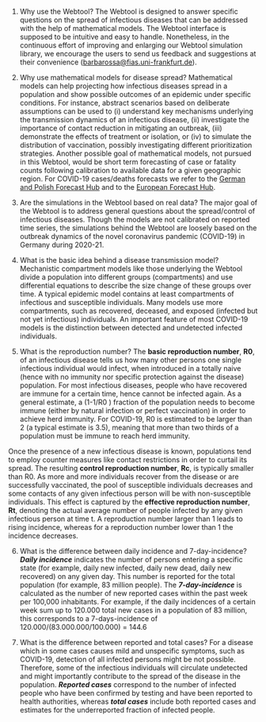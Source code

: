 1. Why use the Webtool?
The Webtool is designed to answer specific questions on the spread of infectious diseases that can be addressed with the help of mathematical models. 
The Webtool interface is supposed to be intuitive and easy to handle. Nonetheless, in the continuous effort of improving and enlarging our Webtool simulation library, we encourage the users to send us feedback and suggestions at their convenience (barbarossa@fias.uni-frankfurt.de).


2. Why use mathematical models for disease spread?
Mathematical models can help projecting how infectious diseases spread in a population and show possible outcomes of an epidemic under specific conditions. For instance, abstract scenarios based on deliberate assumptions can be used to (i) understand key mechanisms underlying the transmission dynamics of an infectious disease, (ii) investigate the importance of contact reduction in mitigating an outbreak, (iii) demonstrate the effects of treatment or isolation, or (iv) to simulate the distribution of vaccination, possibly investigating different prioritization strategies. Another possible goal of mathematical models, not pursued in this Webtool, would be short term forecasting of case or fatality counts following calibration to available data for a given geographic region. For COVID-19 cases/deaths forecasts we refer to the [German and Polish Forecast Hub](https://kitmetricslab.github.io/forecasthub/forecast) and to the [European Forecast Hub](https://covid19forecasthub.eu/index.html).


3. Are the simulations in the Webtool based on real data?
The major goal of the Webtool is to address general questions about the spread/control of infectious diseases. Though the models are not calibrated on reported time series, the simulations behind the Webtool are loosely based on the outbreak dynamics of the novel coronavirus pandemic (COVID-19) in Germany during 2020-21. 


4. What is the basic idea behind a disease transmission model?
Mechanistic compartment models like those underlying the Webtool divide a population into different groups (compartments) and use differential equations to describe the size change of these groups over time. A typical epidemic model contains at least compartments of infectious and susceptible individuals. Many models use more compartments, such as recovered, deceased, and exposed (infected but not yet infectious) individuals. An important feature of most COVID-19 models is the distinction between detected and undetected infected individuals.


5. What is the reproduction number?
The **basic reproduction number**, **R0**, of an infectious disease tells us how many other persons one single infectious individual would infect, when introduced in a totally naive (hence with no immunity nor specific protection against the disease) population. For most infectious diseases, people who have recovered are immune for a certain time, hence cannot be infected again. As a general estimate, a (1-1/R0 ) fraction of the population needs to become immune (either by natural infection or perfect vaccination) in order to achieve herd immunity. For COVID-19, R0 is estimated to be larger than 2 (a typical estimate is 3.5), meaning that more than two thirds of a population must be immune to reach herd immunity.

Once the presence of a new infectious disease is known, populations tend to employ counter measures like contact restrictions in order to curtail its spread. The resulting **control reproduction number**, **Rc**, is typically smaller than R0. As more and more individuals recover from the disease or are successfully vaccinated, the pool of susceptible individuals decreases and some contacts of any given infectious person will be with non-susceptible individuals. This effect is captured by the **effective reproduction number**, **Rt**, denoting the actual average number of people infected by any given infectious person at time t.
A reproduction number larger than 1 leads to rising incidence, whereas for a reproduction number lower than 1 the incidence decreases.


6. What is the difference between daily incidence and 7-day-incidence?
***Daily incidence*** indicates the number of persons entering a specific state (for example, daily new infected, daily new dead, daily new recovered) on any given day. This number is reported for the total population (for example, 83 million people). The ***7-day-incidence*** is calculated as the number of new reported cases within the past week per 100,000 inhabitants.
For example, if the daily incidences of a certain week sum up to 120.000 total new cases in a population of 83 million, this corresponds to a 7-days-incidence of 120.000/(83.000.000/100.000) = 144.6


7. What is the difference between reported and total cases?
For a disease which in some cases causes mild and unspecific symptoms, such as COVID-19, detection of all infected persons might be not possible. Therefore, some of the infectious individuals will circulate undetected and might importantly contribute to the spread of the disease in the population. ***Reported cases*** correspond to the number of infected people who have been confirmed by testing and have been reported to health authorities, whereas ***total cases*** include both reported cases and estimates for the underreported fraction of infected people.